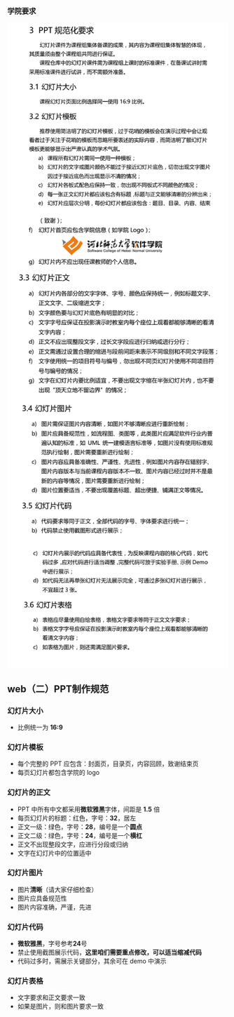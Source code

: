 ### 学院要求

![ppt1](./img/PPT1.png)
![ppt2](./img/PPT2.png)
![ppt3](./img/PPT3.png)
![ppt4](./img/PPT4.png)

## web（二）PPT制作规范

### 幻灯片大小

- 比例统一为 **16:9**

### 幻灯片模板

- 每个完整的 PPT 应包含：封面页，目录页，内容回顾，致谢结束页
- 每页幻灯片都包含学院的 logo

### 幻灯片的正文

- PPT 中所有中文都采用**微软雅黑**字体，间距是 **1.5** 倍
- 每页幻灯片的标题：红色，字号：**32**，居左
- 正文一级：绿色，字号：**28**，编号是一个**圆点**
- 正文二级：绿色，字号：**24**，编号是一个**横杠**
- 正文不出现整段文字，应进行分段或归纳
- 文字在幻灯片中的位置适中

### 幻灯片图片

- 图片**清晰**（请大家仔细检查）
- 图片应具备规范性
- 图片内容准确，严谨，先进

### 幻灯片代码

- **微软雅黑**，字号参考**24**号
- 禁止使用截图展示代码，**这里咱们需要重点修改，可以适当缩减代码**
- 代码过多时，需展示关键部分，其余可在 demo 中演示

### 幻灯片表格

- 文字要求和正文要求一致
- 如果是图片，则和图片要求一致



